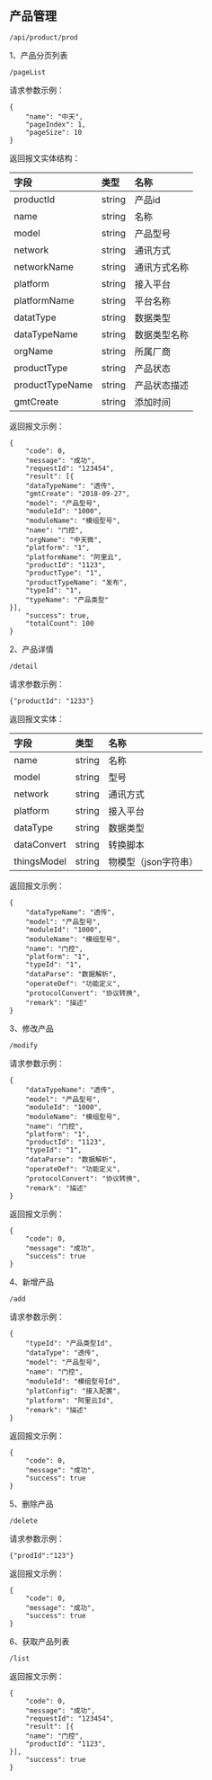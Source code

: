 ## 产品管理

```
/api/product/prod
```

1、产品分页列表

```
/pageList
```

请求参数示例：

```
{
    "name": "中天",
    "pageIndex": 1,
    "pageSize": 10
}
```

返回报文实体结构：

| 字段 | 类型 | 名称 |
| :--- | :--- | :--- |
| productId | string | 产品id |
| name | string | 名称 |
| model | string | 产品型号 |
| network | string | 通讯方式 |
| networkName | string | 通讯方式名称 |
| platform | string | 接入平台 |
| platformName | string | 平台名称 |
| datatType | string | 数据类型 |
| dataTypeName | string | 数据类型名称 |
| orgName | string | 所属厂商 |
| productType | string | 产品状态 |
| productTypeName | string | 产品状态描述 |
| gmtCreate | string | 添加时间 |

返回报文示例：

```
{
    "code": 0,
    "message": "成功",
    "requestId": "123454",
    "result": [{
    "dataTypeName": "透传",
    "gmtCreate": "2018-09-27",
    "model": "产品型号",
    "moduleId": "1000",
    "moduleName": "模组型号",
    "name": "门控",
    "orgName": "中天微",
    "platform": "1",
    "platformName": "阿里云",
    "productId": "1123",
    "productType": "1",
    "productTypeName": "发布",
    "typeId": "1",
    "typeName": "产品类型"
}],
    "success": true,
    "totalCount": 100
}
```

2、产品详情

```
/detail
```

请求参数示例：

```
{"productId": "1233"}
```

返回报文实体：

| 字段 | 类型 | 名称 |
| :--- | :--- | :--- |
| name | string | 名称 |
| model | string | 型号 |
| network | string | 通讯方式 |
| platform | string | 接入平台 |
| dataType | string | 数据类型 |
| dataConvert | string | 转换脚本 |
| thingsModel | string | 物模型（json字符串） |

返回报文示例：

```
{
    "dataTypeName": "透传",
    "model": "产品型号",
    "moduleId": "1000",
    "moduleName": "模组型号",
    "name": "门控",
    "platform": "1",
    "typeId": "1",
    "dataParse": "数据解析",
    "operateDef": "功能定义",
    "protocolConvert": "协议转换",
    "remark": "描述"
}
```

3、修改产品

```
/modify
```

请求参数示例：

```
{
    "dataTypeName": "透传",
    "model": "产品型号",
    "moduleId": "1000",
    "moduleName": "模组型号",
    "name": "门控",
    "platform": "1",
    "productId": "1123",
    "typeId": "1",
    "dataParse": "数据解析",
    "operateDef": "功能定义",
    "protocolConvert": "协议转换",
    "remark": "描述"
}
```

返回报文示例：

```
{
    "code": 0,
    "message": "成功",
    "success": true
}
```

4、新增产品

```
/add
```

请求参数示例：

```
{
    "typeId": "产品类型Id",
    "dataType": "透传",
    "model": "产品型号",
    "name": "门控",
    "moduleId": "模组型号Id",
    "platConfig": "接入配置",
    "platform": "阿里云Id",
    "remark": "描述"
}
```

返回报文示例：

```
{
    "code": 0,
    "message": "成功",
    "success": true
}
```

5、删除产品

```
/delete
```

请求参数示例：

```
{"prodId":"123"}
```

返回报文示例：

```
{
    "code": 0,
    "message": "成功",
    "success": true
}
```

6、获取产品列表

```
/list
```

返回报文示例：

```
{
    "code": 0,
    "message": "成功",
    "requestId": "123454",
    "result": [{
    "name": "门控",
    "productId": "1123",
}],
    "success": true
}
```



